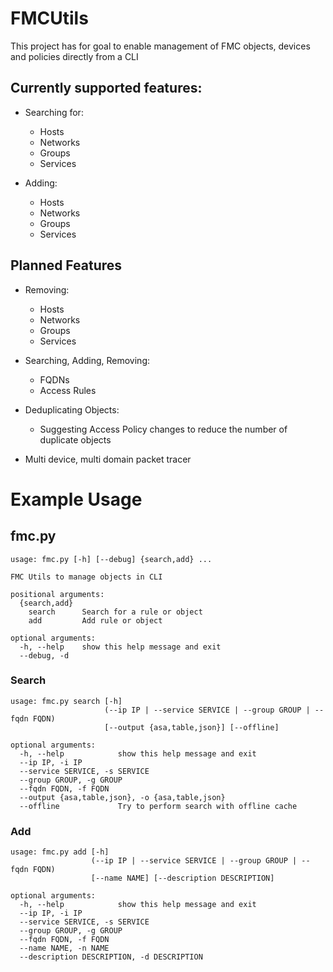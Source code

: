 # FMCUtils

This project has for goal to enable management of FMC objects, devices and policies directly from a CLI

## Currently supported features:

- Searching for:
    - Hosts
    - Networks
    - Groups
    - Services
    
- Adding:
    - Hosts
    - Networks
    - Groups
    - Services
    
## Planned Features
- Removing:
    - Hosts
    - Networks
    - Groups
    - Services

- Searching, Adding, Removing:
    - FQDNs
    - Access Rules
    
- Deduplicating Objects:
    - Suggesting Access Policy changes to reduce the number of duplicate objects

- Multi device, multi domain packet tracer

# Example Usage

## fmc.py
```
usage: fmc.py [-h] [--debug] {search,add} ...

FMC Utils to manage objects in CLI

positional arguments:
  {search,add}
    search      Search for a rule or object
    add         Add rule or object

optional arguments:
  -h, --help    show this help message and exit
  --debug, -d
```

### Search 
```
usage: fmc.py search [-h]
                     (--ip IP | --service SERVICE | --group GROUP | --fqdn FQDN)
                     [--output {asa,table,json}] [--offline]

optional arguments:
  -h, --help            show this help message and exit
  --ip IP, -i IP
  --service SERVICE, -s SERVICE
  --group GROUP, -g GROUP
  --fqdn FQDN, -f FQDN
  --output {asa,table,json}, -o {asa,table,json}
  --offline             Try to perform search with offline cache
```
### Add
```
usage: fmc.py add [-h]
                  (--ip IP | --service SERVICE | --group GROUP | --fqdn FQDN)
                  [--name NAME] [--description DESCRIPTION]

optional arguments:
  -h, --help            show this help message and exit
  --ip IP, -i IP
  --service SERVICE, -s SERVICE
  --group GROUP, -g GROUP
  --fqdn FQDN, -f FQDN
  --name NAME, -n NAME
  --description DESCRIPTION, -d DESCRIPTION
```